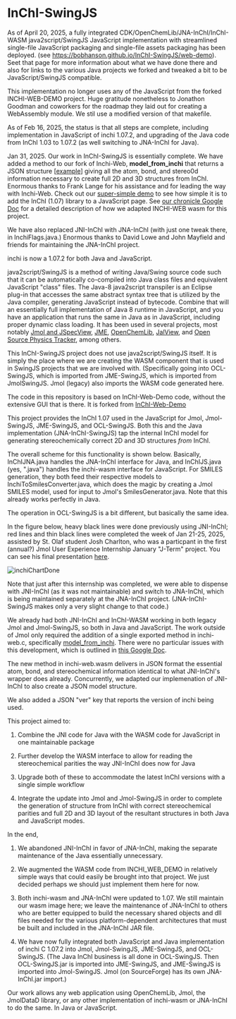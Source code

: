 # InChI-SwingJS

As of April 20, 2025, a fully integrated CDK/OpenChemLib/JNA-InChI/InChI-WASM java2script/SwingJS JavaScript implementation with streamlined single-file JavaScript packaging and single-file assets packaging has been deployed. (see https://bobhanson.github.io/InChI-SwingJS/web-demo). Seet that page for more information about what we have done there and also for links to the various Java projects we forked and tweaked a bit to be JavaScript/SwingJS compatible.

This implementation no longer uses any of the JavaScript from the forked INCHI-WEB-DEMO project. Huge gratitude nonetheless to Jonathon Goodman and coworkers for the roadmap they laid out for creating a WebAssembly module. We stil use a modified version of that makefile. 

As of Feb 16, 2025, the status is that all steps are complete, including implementation in JavaScript of inchi 1.07.2, and upgrading of the Java code from InChI 1.03 to 1.07.2 (as well switching to JNA-InChI for Java). 

Jan 31, 2025. Our work in InChI-SwingJS is essentially complete. We have added a method to our fork of Inchi-Web, <b>model_from_inchi</b> that returns a JSON structure [[example](https://drive.google.com/file/d/1NfbK9kfmRsZ5Ektw9P_zWNUSX8Srptkz/view?usp=sharing)] giving all the atom, bond, and stereo0d information necessary to create full 2D and 3D structures from InChI. Enormous thanks to Frank Lange for his assistance and for leading the way with Inchi-Web. Check out our [super-simple demo](https://bobhanson.github.io/InChI-SwingJS/SimpleDemo/index1.html) to see how simple it is to add the InChI (1.07) library to a JavaScript page.
See [our chronicle Google Doc](https://docs.google.com/document/d/1-Q1PfzbVYcvl-gJL-ufEzx4_uGOmLzXr1IQiyscANbM/edit?usp=sharing) for a detailed description of how we adapted INCHI-WEB wasm for this project.

We have also replaced JNI-InChI with JNA-InChI (with just one tweak there, in InchiFlags.java.) Enormous thanks to David Lowe and John Mayfield and friends for maintaining the JNA-InChI project. 

inchi is now a 1.07.2 for both Java and JavaScript. 
      
java2script/SwingJS is a method of writing Java/Swing source code such that it can be automatically co-compiled into Java class files and equivalent JavaScript "class" files. The Java-8 java2script transpiler is an Eclipse plug-in that accesses the same abstract syntax tree that is utilized by the Java compiler, generating JavaScript instead of bytecode. Combine that will an essentially full implementation of Java 8 runtime in JavaScript, and you have an application that runs the same in Java as in JavaScript, including proper dynamic class loading. It has been used in several projects, most notably [Jmol and JSpecView](https://github.com/BobHanson/Jmol-SwingJS), [JME](https://github.com/BobHanson/JME-SwingJS), [OpenChemLib](https://github.com/BobHanson/OCL-SwingJS), [JalView](https://www.jalview.org), and [Open Source Physics Tracker](https://physlets.org/tracker/), among others. 

This InChI-SwingJS project does not use java2script/SwingJS itself. It is simply the place where we are creating the WASM component that is used in SwingJS projects that we are involved with. (Specifically going into OCL-SwingJS, which is imported from JME-SwingJS, which is imported from JmolSwingJS. Jmol (legacy) also imports the WASM code generated here. 

The code in this repository is based on InChI-Web-Demo code, without the extensive GUI that is there. It is forked from [InChI-Web-Demo](https://github.com/IUPAC-InChI/InChI-Web-Demo)

This project provides the InChI 1.07 used in the JavaScript for Jmol, Jmol-SwingJS, JME-SwingJS, and OCL-SwingJS. Both this and the Java implementation (JNA-InChI-SwingJS) tap the internal InChI model for generating stereochemically correct 2D and 3D structures *from* InChI. 

The overall scheme for this functionality is shown below. Basically, InChIJNA.java handles the JNA-InChI interface for Java, and InChIJS.java (yes, ".java") handles the inchi-wasm interface for JavaScript. For SMILES generation, they both feed their respective models to InchiToSmilesConverter.java, which does the magic by creating a Jmol SMILES model, used for input to Jmol's SmilesGenerator.java. Note that this already works perfectly in Java. 

The operation in OCL-SwingJS is a bit different, but basically the same idea.

In the figure below, heavy black lines were done previously
using JNI-InChI; red lines and thin black lines were completed the week of Jan 21-25, 2025, assisted by St. Olaf student Josh Charlton, who was a particpant in the first (annual?) Jmol User Experience Internship January "J-Term" project. You can see his final presentation [here](https://drive.google.com/file/d/1Ve2py6Qpn0BHeQc6j5hRhHJLvAw_mtXv/view?usp=drive_link). 

![inchiChartDone](https://github.com/user-attachments/assets/ef955e36-4d9c-4625-ae94-16f3c14b9a15)

Note that just after this internship was completed, we were able to dispense with JNI-InChI (as it was not maintainable) and switch to JNA-InChI, which is being maintained separately at the JNA-InChI project. (JNA-InChI-SwingJS makes only a very
slight change to that code.)

We already had both JNI-InChI and InChI-WASM working in both legacy Jmol and Jmol-SwingJS, so both in Java and JavaScript. The work outside of Jmol only required the addition of a single exported method in inchi-web.c, specifically [model_from_inchi](https://github.com/BobHanson/InChI-SwingJS/blob/b2ab44074c69694d15cdd82a5f311296f51a308c/inchi/INCHI_WEB/inchi_web.c#L623). There were no particular issues with this development, which is outlined in [this Google Doc](https://docs.google.com/document/d/1-Q1PfzbVYcvl-gJL-ufEzx4_uGOmLzXr1IQiyscANbM/edit?usp=sharing).

The new method in inchi-web.wasm delivers in JSON format the essential atom, bond, and stereochemical information identical to what JNI-InChI's wrapper does already. Concurrently, we adapted our implemenation of JNI-InChI to also create a JSON model structure. 

We also added a JSON "ver" key that reports the version of inchi being used. 

This project aimed to:

1) Combine the JNI code for Java with the WASM code for JavaScript in one maintainable package

2) Further develop the WASM interface to allow for reading the stereochemical parities the way JNI-InChI does now for Java

3) Upgrade both of these to accommodate the latest InChI versions with a single simple workflow

4) Integrate the update into Jmol and Jmol-SwingJS in order to complete the generation of structure from InChI with correct stereochemical parities and full 2D and 3D layout of the resultant structures in both Java and JavaScript modes. 

In the end, 

1) We abandoned JNI-InChI in favor of JNA-InChI, making the separate maintenance of the Java essentially 
unnecessary. 

2) We augmented the WASM code from INCHI_WEB_DEMO in relatively simple ways that could easily be brought into that project. We 
just decided perhaps we should just implement them here for now.

3) Both inchi-wasm and JNA-InChI were updated to 1.07. We still
maintain our wasm image here; we leave the maintenance of JNA-InChI to others who are better equipped to build the necessary
shared objects and dll files needed for the various platform-dependent architectures that must be built and included in the JNA-InChI JAR file.

4) We have now fully integrated both JavaScript and Java implementation of inchi C 1.07.2 into Jmol, Jmol-SwingJS, 
JME-SwingJS, and OCL-SwingJS. (The Java InChI business is
all done in OCL-SwingJS. Then OCL-SwingJS.jar is imported
into JME-SwingJS, and JME-SwingJS is imported into Jmol-SwingJS. Jmol (on SourceForge) has its own JNA-InChI.jar import.)
 
Our work allows any web application using OpenChemLib, Jmol, the JmolDataD library, or any other implementation of inchi-wasm or JNA-InChI to do the same. In Java or JavaScript.

